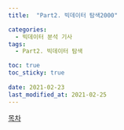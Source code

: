 ```yaml
---
title:  "Part2. 빅데이터 탐색2000"

categories:
  - 빅데이터 분석 기사
tags:
  - Part2. 빅데이터 탐색

toc: true
toc_sticky: true
 
date: 2021-02-23
last_modified_at: 2021-02-25
---
```


[목차]()